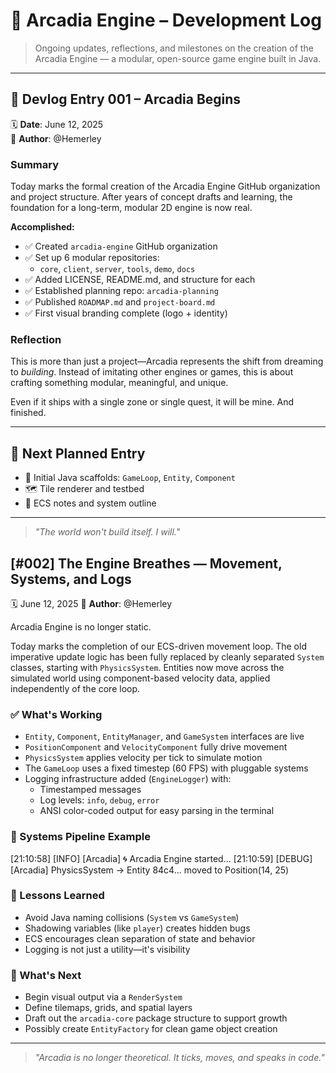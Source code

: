 # 📜 Arcadia Engine – Development Log

> Ongoing updates, reflections, and milestones on the creation of the Arcadia Engine — a modular, open-source game engine built in Java.

---

## 📅 Devlog Entry 001 – **Arcadia Begins**
🗓️ **Date**: June 12, 2025  
👤 **Author**: @Hemerley  

### Summary
Today marks the formal creation of the Arcadia Engine GitHub organization and project structure. After years of concept drafts and learning, the foundation for a long-term, modular 2D engine is now real.

**Accomplished:**
- ✅ Created `arcadia-engine` GitHub organization
- ✅ Set up 6 modular repositories:
  - `core`, `client`, `server`, `tools`, `demo`, `docs`
- ✅ Added LICENSE, README.md, and structure for each
- ✅ Established planning repo: `arcadia-planning`
- ✅ Published `ROADMAP.md` and `project-board.md`
- ✅ First visual branding complete (logo + identity)

### Reflection
This is more than just a project—Arcadia represents the shift from dreaming to *building*. Instead of imitating other engines or games, this is about crafting something modular, meaningful, and unique.

Even if it ships with a single zone or single quest, it will be mine. And finished.

---

## 📅 Next Planned Entry
- 🧱 Initial Java scaffolds: `GameLoop`, `Entity`, `Component`
- 🗺 Tile renderer and testbed
- 📐 ECS notes and system outline

---

> *"The world won't build itself. I will."*

## [#002] The Engine Breathes — Movement, Systems, and Logs
🗓️ June 12, 2025
👤 **Author**: @Hemerley  

Arcadia Engine is no longer static.

Today marks the completion of our ECS-driven movement loop. The old imperative update logic has been fully replaced by cleanly separated `System` classes, starting with `PhysicsSystem`. Entities now move across the simulated world using component-based velocity data, applied independently of the core loop.

### ✅ What's Working
- `Entity`, `Component`, `EntityManager`, and `GameSystem` interfaces are live
- `PositionComponent` and `VelocityComponent` fully drive movement
- `PhysicsSystem` applies velocity per tick to simulate motion
- The `GameLoop` uses a fixed timestep (60 FPS) with pluggable systems
- Logging infrastructure added (`EngineLogger`) with:
  - Timestamped messages
  - Log levels: `info`, `debug`, `error`
  - ANSI color-coded output for easy parsing in the terminal

### 🔄 Systems Pipeline Example
[21:10:58] [INFO] [Arcadia] 🌀 Arcadia Engine started...
[21:10:59] [DEBUG] [Arcadia] PhysicsSystem → Entity 84c4... moved to Position(14, 25)


### 🧠 Lessons Learned
- Avoid Java naming collisions (`System` vs `GameSystem`)
- Shadowing variables (like `player`) creates hidden bugs
- ECS encourages clean separation of state and behavior
- Logging is not just a utility—it's visibility

### 🧭 What's Next
- Begin visual output via a `RenderSystem`
- Define tilemaps, grids, and spatial layers
- Draft out the `arcadia-core` package structure to support growth
- Possibly create `EntityFactory` for clean game object creation

---

> *"Arcadia is no longer theoretical. It ticks, moves, and speaks in code."*
